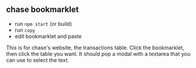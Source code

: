 chase bookmarklet
---

- run `npm start` (or build)
- run `copy`
- edit bookmarklet and paste

This is for chase's website, the transactions table. Click the bookmarklet, then click the table you want. It should pop a modal with a textarea that you can use to select the text.
